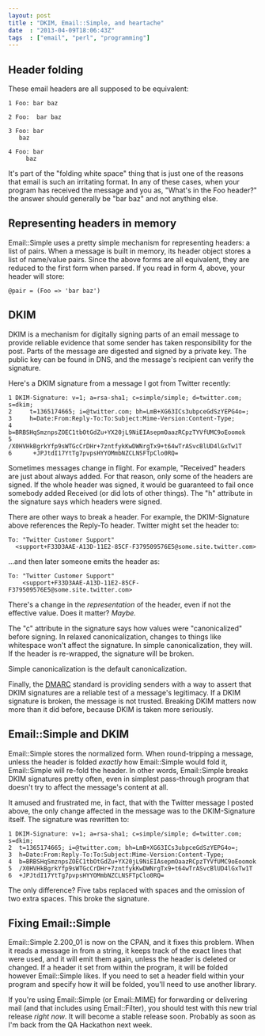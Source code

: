 ```yaml
---
layout: post
title : "DKIM, Email::Simple, and heartache"
date  : "2013-04-09T18:06:43Z"
tags  : ["email", "perl", "programming"]
---
```

## Header folding

These email headers are all supposed to be equivalent:

    1 Foo: bar baz

    2 Foo:  bar baz

    3 Foo: bar
       baz

    4 Foo: bar
         baz

It's part of the "folding white space" thing that is just one of the reasons
that email is such an irritating format.  In any of these cases, when your
program has received the message and you as, "What's in the Foo header?" the
answer should generally be "bar baz" and not anything else.

## Representing headers in memory

Email::Simple uses a pretty simple mechanism for representing headers: a list
of pairs.  When a message is built in memory, its header object stores a list
of name/value pairs.  Since the above forms are all equivalent, they are
reduced to the first form when parsed.  If you read in form 4, above, your
header will store:

    @pair = (Foo => 'bar baz')

## DKIM

DKIM is a mechanism for digitally signing parts of an email message to provide
reliable evidence that some sender has taken responsibility for the post.
Parts of the message are digested and signed by a private key.  The public key
can be found in DNS, and the message's recipient can verify the signature.

Here's a DKIM signature from a message I got from Twitter recently:

    1 DKIM-Signature: v=1; a=rsa-sha1; c=simple/simple; d=twitter.com; s=dkim;
    2     t=1365174665; i=@twitter.com; bh=LmB+XG63ICs3ubpceGdSzYEPG4o=;
    3     h=Date:From:Reply-To:To:Subject:Mime-Version:Content-Type;
    4     b=BRBSHqSmznpsZOEC1tbOtGdZu+YX20jL9NiEIAsepmOaazRCpzTYVfUMC9oEoomok
    5      /X0HVHkBgrkYfp9sWTGcCrDHr+7zntfykKwDWNrgTx9+t64wTrASvcBlUD4lGxTw1T
    6      +JPJtdI17YtTg7pvpsHYYOMmbNZCLNSFTpClo0RQ=

Sometimes messages change in flight.  For example, "Received" headers are
just about always added.  For that reason, only some of the headers are signed.
If the whole header was signed, it would be guaranteed to fail once somebody
added Received (or did lots of other things).  The "h" attribute in the
signature says which headers were signed.

There are other ways to break a header.  For example, the DKIM-Signature above
references the Reply-To header.  Twitter might set the header to:

    To: "Twitter Customer Support"
      <support+F33D3AAE-A13D-11E2-85CF-F379509576E5@some.site.twitter.com>

...and then later someone emits the header as:

    To: "Twitter Customer Support"
        <support+F33D3AAE-A13D-11E2-85CF-F379509576E5@some.site.twitter.com>

There's a change in the *representation* of the header, even if not the
effective value.  Does it matter?  *Maybe.*

The "c" attribute in the signature says how values were "canonicalized" before
signing.  In relaxed canonicalization, changes to things like whitespace won't
affect the signature.  In simple canonicalization, they will.  If the header is
re-wrapped, the signature will be broken.

Simple canonicalization is the default canonicalization.

Finally, the [DMARC](http://en.wikipedia.org/wiki/DMARC) standard is providing senders with a way to assert that DKIM signatures are a reliable test of a message's legitimacy.  If a DKIM signature is broken, the message is not trusted.  Breaking DKIM matters now more than it did before, because DKIM is taken more seriously.

## Email::Simple and DKIM

Email::Simple stores the normalized form.  When round-tripping a message,
unless the header is folded *exactly* how Email::Simple would fold it,
Email::Simple will re-fold the header.  In other words, Email::Simple breaks
DKIM signatures pretty often, even in simplest pass-through program that
doesn't try to affect the message's content at all.

It amused and frustrated me, in fact, that with the Twitter message I posted
above, the only change affected in the message was to the DKIM-Signature
itself.  The signature was rewritten to:

    1 DKIM-Signature: v=1; a=rsa-sha1; c=simple/simple; d=twitter.com; s=dkim;
    2  t=1365174665; i=@twitter.com; bh=LmB+XG63ICs3ubpceGdSzYEPG4o=;
    3  h=Date:From:Reply-To:To:Subject:Mime-Version:Content-Type;
    4  b=BRBSHqSmznpsZOEC1tbOtGdZu+YX20jL9NiEIAsepmOaazRCpzTYVfUMC9oEoomok
    5  /X0HVHkBgrkYfp9sWTGcCrDHr+7zntfykKwDWNrgTx9+t64wTrASvcBlUD4lGxTw1T
    6  +JPJtdI17YtTg7pvpsHYYOMmbNZCLNSFTpClo0RQ=

The only difference?  Five tabs replaced with spaces and the omission of two
extra spaces.  This broke the signature.

## Fixing Email::Simple

Email::Simple 2.200_01 is now on the CPAN, and it fixes this problem.  When it
reads a message in from a string, it keeps track of the exact lines that were
used, and it will emit them again, unless the header is deleted or changed.  If
a header it set from within the program, it will be folded however
Email::Simple likes.  If you need to set a header field within your program and
specify how it will be folded, you'll need to use another library.

If you're using Email::Simple (or Email::MIME) for forwarding or delivering
mail (and that includes using Email::Filter), you should test with this new
trial release *right now*.  It will become a stable release soon.  Probably as
soon as I'm back from the QA Hackathon next week.
